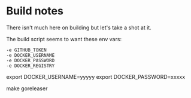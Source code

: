 # Build notes

There isn't much here on building but let's take a shot at it.

The build script seems to want these env vars:

	-e GITHUB_TOKEN 
	-e DOCKER_USERNAME 
	-e DOCKER_PASSWORD 
	-e DOCKER_REGISTRY 


export DOCKER_USERNAME=yyyyy
export DOCKER_PASSWORD=xxxxx

make goreleaser

